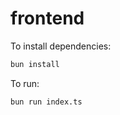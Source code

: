 # frontend

To install dependencies:

```bash
bun install
```

To run:

```bash
bun run index.ts
```
